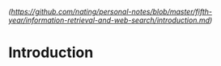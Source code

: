 
*(https://github.com/nating/personal-notes/blob/master/fifth-year/information-retrieval-and-web-search/introduction.md)*

# Introduction
